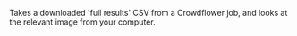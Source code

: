 Takes a downloaded 'full results' CSV from a Crowdflower job, and looks at the relevant image from your computer.